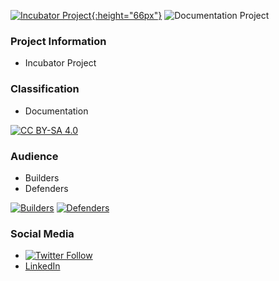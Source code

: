 [![Incubator Project][inc-proj-logo]{:height="66px"}][inc-proj]  ![Documentation Project][doc-proj-logo]

### Project Information

* <i class="fas fa-inc" style="color:#233e81;"></i>Incubator Project

### Classification

* <i class="fas fa-book" style="color:#233e81;"></i> Documentation

[![CC BY-SA 4.0][license-logo]][license]

### Audience

* <i class="fas fa-toolbox" style="color:#233e81;"></i> Builders
* <i class="fas fa-shield-alt" style="color:#233e81;"></i> Defenders

[![Builders][builders-logo]][builders]
[![Defenders][defenders-logo]][defenders]

### Social Media

* [![Twitter Follow](https://img.shields.io/twitter/follow/cyberdefmatrix?label=Follow)](https://twitter.com/cyberdefmatrix)
* [LinkedIn](https://www.linkedin.com/company/cyber-defense-matrix)

[inc-proj]: https://www.owasp.org/index.php/OWASP_Project_Stages#tab=Incubator_Projects
[inc-proj-logo]: https://raw.githubusercontent.com/OWASP/www--site-theme/master/assets/images/common/owasp_level_incubator.svg?sanitize=true
[builders]: https://www.owasp.org/index.php/Builders
[builders-logo]: https://raw.githubusercontent.com/OWASP/www--site-theme/master/assets/images/common/owasp_builders.svg?sanitize=true
[defenders]: https://www.owasp.org/index.php/Defenders
[defenders-logo]: https://raw.githubusercontent.com/OWASP/www--site-theme/master/assets/images/common/owasp_defenders.svg?sanitize=true
[license]: http://creativecommons.org/licenses/by-sa/3.0/
[license-logo]: https://mirrors.creativecommons.org/presskit/buttons/88x31/svg/by-sa.svg
[doc-proj-logo]: https://raw.githubusercontent.com/OWASP/www--site-theme/master/assets/images/common/owasp_documentation_project.svg?sanitize=true
